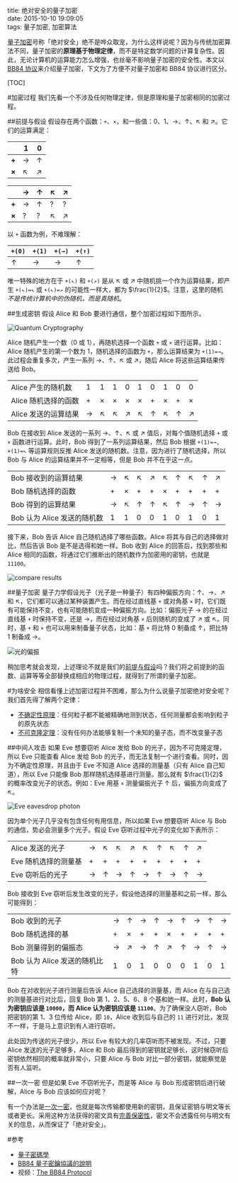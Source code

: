 title: 绝对安全的量子加密    
date: 2015-10-10 19:09:05  
tags: 量子加密, 加密算法

[量子加密][]号称「绝对安全」绝不是哗众取宠，为什么这样说呢？因为与传统加密算法不同，量子加密的**原理基于物理定律**，而不是特定数学问题的计算复杂性。因此，无论计算机的运算能力怎么增强，也丝毫不影响量子加密的安全性。本文以 [BB84 协议][]来介绍量子加密，下文为了方便不对量子加密和 BB84 协议进行区分。

<!--- SUMMARY_END -->

[TOC]

[量子加密]: https://zh.wikipedia.org/wiki/量子密碼學
[BB84 协议]: https://zh.wikipedia.org/wiki/量子密碼學#BB84.E5.8D.8F.E8.AE.AE

#加密过程
我们先看一个不涉及任何物理定律，但是原理和量子加密相同的加密过程。

##前提与假设
假设存在两个函数：`+`、`×`，和一些值：0、1、→、↑、↖ 和 ↗。它们的运算满足：

|       | 1 | 0 |
|-------|---|---|
| __+__ | → | ↑ |
| __×__ | ↖ | ↗ |

|       | → | ↑ | ↖ | ↗ |
|-------|---|---|---|---|
| __+__ | → | ↑ | ? | ? |
| __×__ | ? | ? | ↖ | ↗ |

以 `+` 函数为例，不难理解：

| `+(0)` | `+(1)` | `+(→)` | `+(↑)` |
|--------|--------|--------|--------|
| ↑      | →      | →      | ↑      |

唯一特殊的地方在于 `+(↖)` 和 `+(↗)` 是从 ↖ 或 ↗ 中随机挑一个作为运算结果，即产生 `+(↖)=↖` 或 `+(↖)=↗` 的可能性一样大，都为 $\frac{1}{2}$。注意，这里的随机 *不是传统计算机中的伪随机，而是真随机*。

##生成密钥
假设 Alice 和 Bob 要进行通信，整个加密过程如下图所示。

![Quantum Cryptography](https://loggerhead.me/_images/quantum_cryptography.png)

Alice 随机产生一个数（0 或 1），再随机选择一个函数 `+` 或 `×` 进行运算。比如：Alice 随机产生的第一个数为 1，随机选择的函数为 `+`，那么运算结果为 `+(1)=→`。此过程会重复多次，产生一系列 →、↑、↖ 或 ↗，随后 Alice 将这些运算结果传送给 Bob。

<table>
    <tbody>
    <tr>
        <td class="thead">Alice 产生的随机数</td> 
        <td>1</td> <td>1</td> <td>1</td> <td>0</td> <td>1</td> <td>0</td> <td>1</td> <td>0</td> <td>0</td>
    </tr>
    <tr>
        <td class="thead">Alice 随机选择的函数</td> 
        <td>+</td> <td>×</td> <td>×</td> <td>×</td> <td>×</td> <td>+</td> <td>×</td> <td>+</td> <td>×</td>
    </tr>
    <tr>
        <td class="thead">Alice 发送的运算结果</td> 
        <td>→</td> <td>↖</td> <td>↖</td> <td>↗</td> <td>↖</td> <td>↑</td> <td>↖</td> <td>↑</td> <td>↗</td>
    </tr>
    </tbody>
</table>

Bob 在接收到 Alice 发送的一系列 →、↑、↖ 或 ↗ 值后，对每个值随机选择 `+` 或 `×` 函数进行运算。此时，Bob 得到了一系列运算结果，然后 Bob 根据 `+(1)=→, ×(1)=↖` 等运算规则反推 Alice 发送的随机数。注意，因为进行了随机选择，所以 Bob 与 Alice 的运算结果并不一定相等，但是 Bob 并不在乎这一点。

<table>
    <tbody>
    <tr>
        <td class="thead">Bob 接收到的运算结果</td> 
        <td>→</td> <td>↖</td> <td>↖</td> <td>↗</td> <td>↖</td> <td>↑</td> <td>↖</td> <td>↑</td> <td>↗</td>
    </tr>
    <tr>
        <td class="thead">Bob 随机选择的函数</td> 
        <td>+</td> <td>×</td> <td>+</td> <td>+</td> <td>×</td> <td>+</td> <td>+</td> <td>+</td> <td>+</td>
    </tr>
    <tr>
        <td class="thead">Bob 得到的运算结果</td> 
        <td>→</td> <td>↖</td> <td>↑</td> <td>↑</td> <td>↖</td> <td>↑</td> <td>→</td> <td>↑</td> <td>→</td>
    </tr>
    <tr>
        <td class="thead">Bob 认为 Alice 发送的随机数</td> 
        <td>1</td> <td>1</td> <td>0</td> <td>0</td> <td>1</td> <td>0</td> <td>1</td> <td>0</td> <td>1</td>
    </tr>
    </tbody>
</table>

接下来，Bob 告诉 Alice 自己随机选择了哪些函数。Alice 将其与自己的选择做对比，然后告诉 Bob 是不是选得和她一样。Bob 收到 Alice 的回答后，找到那些和 Alice 相同的函数，将通过它们推断出的随机数作为加密用的密钥，也就是 `11100`。

![compare results](https://loggerhead.me/_images/alice_and_bob_compare_results.png)

##量子加密
量子力学假设光子（光子是一种量子）有四种偏振方向：↑、→、↗ 和 ↖，它们都可以通过某种装置产生。而在经过直线基 `+` 或对角基 `×` 时，它们既有可能保持不变，也有可能随机变成一种偏振方向。比如：偏振光子 → 的在经过直线基 `+` 时保持不变，还是 →，而在经过对角基 `×` 后则随机的变成了 ↗ 或 ↖。同时，基 `+` 和 `×` 也可以用来制备量子状态，比如：基 `+` 将比特 0 制备成 ↑，把比特 1 制备成 →。

![光的偏振](https://loggerhead.me/_images/光的偏振.png)

稍加思考就会发现，上述理论不就是我们的[前提与假设](#_2)吗？我们将之前提到的函数、运算等等全部替换成相应的物理过程，就得到了所谓的量子加密。

#为啥安全
相信看懂上述加密过程并不困难，那么为什么说量子加密绝对安全呢？我们首先得了解两个定律：

* [不确定性原理][]：任何粒子都不能被精确地测到状态，任何测量都会影响到粒子的原先状态
* [不可克隆定理][]：没有任何办法能够复制一个未知的量子态，而不改变量子态

[不确定性原理]: https://zh.wikipedia.org/wiki/不确定性原理
[不可克隆定理]: https://zh.wikipedia.org/wiki/不可克隆原理

##中间人攻击
如果 Eve 想要窃听 Alice 发给 Bob 的光子，因为不可克隆定理，所以 Eve 只能查看 Alice 发给 Bob 的光子，而无法复制一个进行查看。同时，因为不确定性原理，并且由于 Eve 不知道 Alice 选择的测量基（只有 Alice 自己知道），所以 Eve 只能像 Bob 那样随机选择基进行测量。那么就有 $\frac{1}{2}$ 的概率改变光子的状态。例如：Eve 用基 `×` 测量偏振光子 ↑ 后，偏振方向变成了 ↖。

![Eve eavesdrop photon](https://loggerhead.me/_images/eavesdrop_photon.png)

因为单个光子几乎没有包含任何有用信息，所以如果 Eve 想要窃听 Alice 与 Bob 的通信，势必会测量多个光子。假设 Eve 窃听过程中光子的变化如下表所示：

<table>
    <tbody>
    <tr>
        <td class="thead">Alice 发送的光子</td> 
        <td>→</td> <td>↖</td> <td>↖</td> <td>↗</td> <td>↖</td> <td>↑</td> <td>↖</td> <td>↑</td> <td>↗</td>
    </tr>
    <tr>
        <td class="thead">Eve 随机选择的测量基</td> 
        <td>+</td> <td>+</td> <td>+</td> <td>+</td> <td>+</td> <td>+</td> <td>+</td> <td>+</td> <td>+</td>
    </tr>
    <tr>
        <td class="thead">Eve 窃听后的光子</td> 
        <td>→</td> <td>↑</td> <td>→</td> <td>↑</td> <td>→</td> <td>↑</td> <td>→</td> <td>↑</td> <td>→</td>
    </tr>
    </tbody>
</table>

Bob 接收到 Eve 窃听后发生改变的光子，假设他选择的测量基和之前一样，那么可能得到：

<table>
    <tbody>
    <tr>
        <td class="thead">Bob 收到的光子</td> 
        <td>→</td> <td>↑</td> <td>→</td> <td>↑</td> <td>→</td> <td>↑</td> <td>→</td> <td>↑</td> <td>→</td>
    </tr>
    <tr>
        <td class="thead">Bob 随机选择的基</td> 
        <td>+</td> <td>×</td> <td>+</td> <td>+</td> <td>×</td> <td>+</td> <td>+</td> <td>+</td> <td>+</td>
    </tr>
    <tr>
        <td class="thead">Bob 测量得到的偏振态</td> 
        <td>→</td> <td>↗</td> <td>→</td> <td>↑</td> <td>↗</td> <td>↑</td> <td>→</td> <td>↑</td> <td>→</td>
    </tr>
    <tr>
        <td class="thead">Bob 认为 Alice 发送的随机比特</td> 
        <td>1</td> <td>0</td> <td>1</td> <td>0</td> <td>0</td> <td>0</td> <td>1</td> <td>0</td> <td>1</td>
    </tr>
    </tbody>
</table>

Bob 在对收到光子进行测量后告诉 Alice 自己选择的测量基，而 Alice 在与自己选的测量基进行对比后，回复 Bob 第 1、2、5、6、8 个基和她一样。此时，**Bob 认为密钥应该是 `10000`，而 Alice 认为密钥应该是 `11100`**。为了确保没人窃听，Bob 把密钥的第 1、3 位传给 Alice，即 `10`，Alice 收到后与自己的 `11` 进行对比，发现不一样，于是马上意识到有人进行窃听。

此处因为传送的光子很少，所以 Eve 有较大的几率窃听而不被发现。不过，只要 Alice 发送的光子足够多，Alice 和 Bob 最后得到的密钥就足够长，这时候窃听后密钥依然相同的概率就非常小，只要 Alice 与 Bob 对比一部分密钥，就能察觉是否有人监听。

##一次一密
但是如果 Eve 不窃听光子，而是等 Alice 与 Bob 形成密钥后进行破解，Alice 与 Bob 应该如何应对呢？

有一个办法是[一次一密][]，也就是每次传输都使用新的密钥，且保证密钥与明文等长或者更长。采用这种方法获得的密文具有[完善保密性][]，密文不会透露任何与明文有关的信息，从而保证了「绝对安全」。

[一次一密]: https://zh.wikipedia.org/wiki/一次性密碼本
[完善保密性]: https://zh.wikipedia.org/wiki/完善保密性

#参考
* [量子密碼學](https://zh.wikipedia.org/wiki/量子密碼學)
* [BB84 量子密鑰協議的說明](http://ftlin.sam.pccu.edu.tw/QuantumLab/Cryptography/BB84_Intro.htm)
* 视频：[The BB84 Protocol](https://www.youtube.com/watch?v=UVzRbU6y7Ks)
